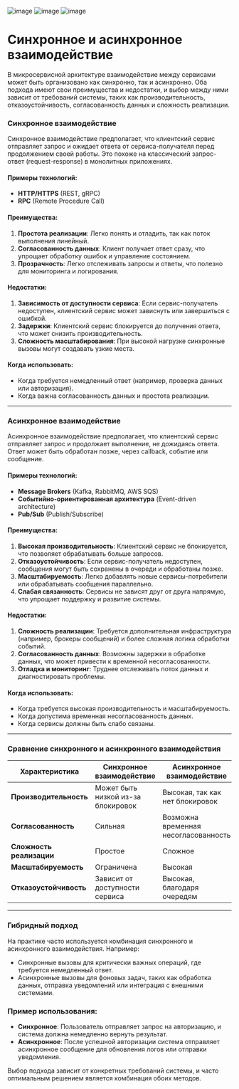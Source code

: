 ![image](https://github.com/user-attachments/assets/70fa1a2a-01ad-4398-932e-17c51b16f291)
![image](https://github.com/user-attachments/assets/63193fe6-ca39-463c-ba61-a183e33b05f6)
![image](https://github.com/user-attachments/assets/a6c23d27-1a6d-4067-8d48-7a8663be173c)


# Синхронное и асинхронное взаимодействие

В микросервисной архитектуре взаимодействие между сервисами может быть организовано как синхронно, так и асинхронно. Оба подхода имеют свои преимущества и недостатки, и выбор между ними зависит от требований системы, таких как производительность, отказоустойчивость, согласованность данных и сложность реализации.

### Синхронное взаимодействие
Синхронное взаимодействие предполагает, что клиентский сервис отправляет запрос и ожидает ответа от сервиса-получателя перед продолжением своей работы. Это похоже на классический запрос-ответ (request-response) в монолитных приложениях.

#### Примеры технологий:
- **HTTP/HTTPS** (REST, gRPC)
- **RPC** (Remote Procedure Call)

#### Преимущества:
1. **Простота реализации**: Легко понять и отладить, так как поток выполнения линейный.
2. **Согласованность данных**: Клиент получает ответ сразу, что упрощает обработку ошибок и управление состоянием.
3. **Прозрачность**: Легко отслеживать запросы и ответы, что полезно для мониторинга и логирования.

#### Недостатки:
1. **Зависимость от доступности сервиса**: Если сервис-получатель недоступен, клиентский сервис может зависнуть или завершиться с ошибкой.
2. **Задержки**: Клиентский сервис блокируется до получения ответа, что может снизить производительность.
3. **Сложность масштабирования**: При высокой нагрузке синхронные вызовы могут создавать узкие места.

#### Когда использовать:
- Когда требуется немедленный ответ (например, проверка данных или авторизация).
- Когда важна согласованность данных и простота реализации.

---

### Асинхронное взаимодействие
Асинхронное взаимодействие предполагает, что клиентский сервис отправляет запрос и продолжает выполнение, не дожидаясь ответа. Ответ может быть обработан позже, через callback, событие или сообщение.

#### Примеры технологий:
- **Message Brokers** (Kafka, RabbitMQ, AWS SQS)
- **Событийно-ориентированная архитектура** (Event-driven architecture)
- **Pub/Sub** (Publish/Subscribe)

#### Преимущества:
1. **Высокая производительность**: Клиентский сервис не блокируется, что позволяет обрабатывать больше запросов.
2. **Отказоустойчивость**: Если сервис-получатель недоступен, сообщения могут быть сохранены в очереди и обработаны позже.
3. **Масштабируемость**: Легко добавлять новые сервисы-потребители или обрабатывать сообщения параллельно.
4. **Слабая связанность**: Сервисы не зависят друг от друга напрямую, что упрощает поддержку и развитие системы.

#### Недостатки:
1. **Сложность реализации**: Требуется дополнительная инфраструктура (например, брокеры сообщений) и более сложная логика обработки событий.
2. **Согласованность данных**: Возможны задержки в обработке данных, что может привести к временной несогласованности.
3. **Отладка и мониторинг**: Труднее отслеживать поток данных и диагностировать проблемы.

#### Когда использовать:
- Когда требуется высокая производительность и масштабируемость.
- Когда допустима временная несогласованность данных.
- Когда сервисы должны быть слабо связаны.

---

### Сравнение синхронного и асинхронного взаимодействия

| Характеристика          | Синхронное взаимодействие       | Асинхронное взаимодействие       |
|-------------------------|----------------------------------|-----------------------------------|
| **Производительность**  | Может быть низкой из-за блокировок | Высокая, так как нет блокировок  |
| **Согласованность**     | Сильная                         | Возможна временная несогласованность |
| **Сложность реализации**| Простое                         | Сложное                          |
| **Масштабируемость**    | Ограничена                      | Высокая                          |
| **Отказоустойчивость**  | Зависит от доступности сервиса  | Высокая, благодаря очередям      |

---

### Гибридный подход
На практике часто используется комбинация синхронного и асинхронного взаимодействия. Например:
- Синхронные вызовы для критически важных операций, где требуется немедленный ответ.
- Асинхронные вызовы для фоновых задач, таких как обработка данных, отправка уведомлений или интеграция с внешними системами.

### Пример использования:
- **Синхронное**: Пользователь отправляет запрос на авторизацию, и система должна немедленно вернуть результат.
- **Асинхронное**: После успешной авторизации система отправляет асинхронное сообщение для обновления логов или отправки уведомления.

Выбор подхода зависит от конкретных требований системы, и часто оптимальным решением является комбинация обоих методов.

